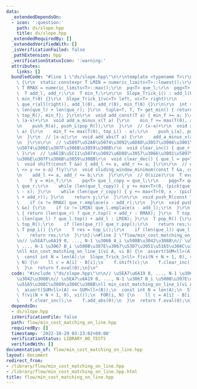 ```yaml
---
data:
  _extendedDependsOn:
  - icon: ':question:'
    path: ds/slope.hpp
    title: ds/slope.hpp
  _extendedRequiredBy: []
  _extendedVerifiedWith: []
  _isVerificationFailed: false
  _pathExtension: hpp
  _verificationStatusIcon: ':warning:'
  attributes:
    links: []
  bundledCode: "#line 1 \"ds/slope.hpp\"\n\r\ntemplate <typename T>\r\nstruct Slope_Trick_1\
    \ {\r\n  static constexpr T LMIN = numeric_limits<T>::lowest();\r\n  static constexpr\
    \ T RMAX = numeric_limits<T>::max();\r\n  pq<T> que_l;\r\n  pqg<T> que_r;\r\n\
    \  T add_l, add_r;\r\n  T min_f;\r\n\r\n  Slope_Trick_1() : add_l(0), add_r(0),\
    \ min_f(0) {}\r\n  Slope_Trick_1(vc<T> left, vc<T> right)\r\n      : que_l(all(left)),\
    \ que_r(all(right)), add_l(0), add_r(0), min_f(0) {}\r\n\r\n  int size() { return\
    \ len(que_l) + len(que_r); }\r\n  tuple<T, T, T> get_min() { return {top_L(),\
    \ top_R(), min_f}; }\r\n\r\n  void add_const(T a) { min_f += a; }\r\n\r\n  //\
    \ (a-x)+\r\n  void add_a_minus_x(T a) {\r\n    min_f += max(T(0), a - top_R());\r\
    \n    push_R(a), push_L(pop_R());\r\n  }\r\n  // (x-a)+\r\n  void add_x_minus_a(T\
    \ a) {\r\n    min_f += max(T(0), top_L() - a);\r\n    push_L(a), push_R(pop_L());\r\
    \n  }\r\n  // |x-a|\r\n  void add_abs(T a) {\r\n    add_a_minus_x(a);\r\n    add_x_minus_a(a);\r\
    \n  }\r\n\r\n  // \u5897\u52A0\u5074\u3092\u6D88\u3057\u3066\u3001\u6E1B\u5C11\
    \u5074\u306E\u307F\u306B\u3059\u308B\r\n  void clear_inc() { que_r = pqg<T>();\
    \ }\r\n  // \u6E1B\u5C11\u5074\u3092\u6D88\u3057\u3066\u3001\u5897\u52A0\u5074\
    \u306E\u307F\u306B\u3059\u308B\r\n  void clear_dec() { que_l = pq<T>(); }\r\n\
    \  void shift(const T &a) { add_l += a, add_r += a; }\r\n\r\n  // g(x) = min_{x-b\
    \ <= y <= x-a} f(y)\r\n  void sliding_window_minimum(const T &a, const T &b) {\r\
    \n    add_l += a, add_r += b;\r\n  }\r\n\r\n  // O(size)\r\n  T eval(T x) {\r\n\
    \    T y = min_f;\r\n    pq<T> que_l_copy = que_l;\r\n    pqg<T> que_r_copy =\
    \ que_r;\r\n    while (len(que_l_copy)) { y += max<T>(0, (pick(que_l_copy) + add_l)\
    \ - x); }\r\n    while (len(que_r_copy)) { y += max<T>(0, x - (pick(que_r_copy)\
    \ + add_r)); }\r\n    return y;\r\n  }\r\n\r\n  void push_R(const T &x) {\r\n\
    \    if (x != RMAX) que_r.emplace(x - add_r);\r\n  }\r\n  void push_L(const T\
    \ &x) {\r\n    if (x != LMIN) que_l.emplace(x - add_l);\r\n  }\r\n  T top_R()\
    \ { return (len(que_r) ? que_r.top() + add_r : RMAX); }\r\n  T top_L() { return\
    \ (len(que_l) ? que_l.top() + add_l : LMIN); }\r\n  T pop_R() {\r\n    T res =\
    \ top_R();\r\n    if (len(que_r)) que_r.pop();\r\n    return res;\r\n  }\r\n \
    \ T pop_L() {\r\n    T res = top_L();\r\n    if (len(que_l)) que_l.pop();\r\n\
    \    return res;\r\n  }\r\n};\n#line 2 \"flow/min_cost_matching_on_line.hpp\"\n\
    \n// \u5EA7\u6A19 0, ..., N-1 \u306B A_i \u500B\u3042\u308B\n// \u5EA7\u6A19 0,\
    \ ..., N-1 \u3067 B_i \u500B\u307E\u3067\u53D7\u3051\u5165\u308C\u3089\u308C\u308B\
    \nll min_cost_matching_on_line_1(vi A, vi B) {\n  assert(SUM<ll>(A) <= SUM<ll>(B));\n\
    \  const int N = len(A);\n  Slope_Trick_1<ll> f(vi(N + N + 1, 0), vi());\n  FOR(i,\
    \ N) {\n    ll c = A[i] - B[i];\n    f.shift(c);\n    f.clear_inc();\n    f.add_abs(0);\n\
    \  }\n  return f.eval(0);\n}\n"
  code: "#include \"ds/slope.hpp\"\n\n// \u5EA7\u6A19 0, ..., N-1 \u306B A_i \u500B\
    \u3042\u308B\n// \u5EA7\u6A19 0, ..., N-1 \u3067 B_i \u500B\u307E\u3067\u53D7\u3051\
    \u5165\u308C\u3089\u308C\u308B\nll min_cost_matching_on_line_1(vi A, vi B) {\n\
    \  assert(SUM<ll>(A) <= SUM<ll>(B));\n  const int N = len(A);\n  Slope_Trick_1<ll>\
    \ f(vi(N + N + 1, 0), vi());\n  FOR(i, N) {\n    ll c = A[i] - B[i];\n    f.shift(c);\n\
    \    f.clear_inc();\n    f.add_abs(0);\n  }\n  return f.eval(0);\n}"
  dependsOn:
  - ds/slope.hpp
  isVerificationFile: false
  path: flow/min_cost_matching_on_line.hpp
  requiredBy: []
  timestamp: '2022-10-29 03:23:02+09:00'
  verificationStatus: LIBRARY_NO_TESTS
  verifiedWith: []
documentation_of: flow/min_cost_matching_on_line.hpp
layout: document
redirect_from:
- /library/flow/min_cost_matching_on_line.hpp
- /library/flow/min_cost_matching_on_line.hpp.html
title: flow/min_cost_matching_on_line.hpp
---
```

